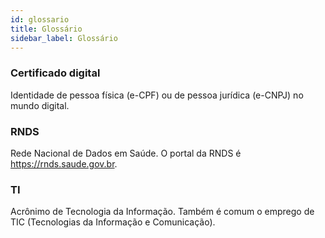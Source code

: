 ```yaml
---
id: glossario
title: Glossário
sidebar_label: Glossário
---
```


### Certificado digital
Identidade de pessoa física (e-CPF) ou de pessoa jurídica (e-CNPJ) no mundo digital.

### RNDS 
Rede Nacional de Dados em Saúde. O portal da RNDS é https://rnds.saude.gov.br.

### TI
Acrônimo de Tecnologia da Informação. Também é comum o emprego de TIC (Tecnologias da Informação e Comunicação).